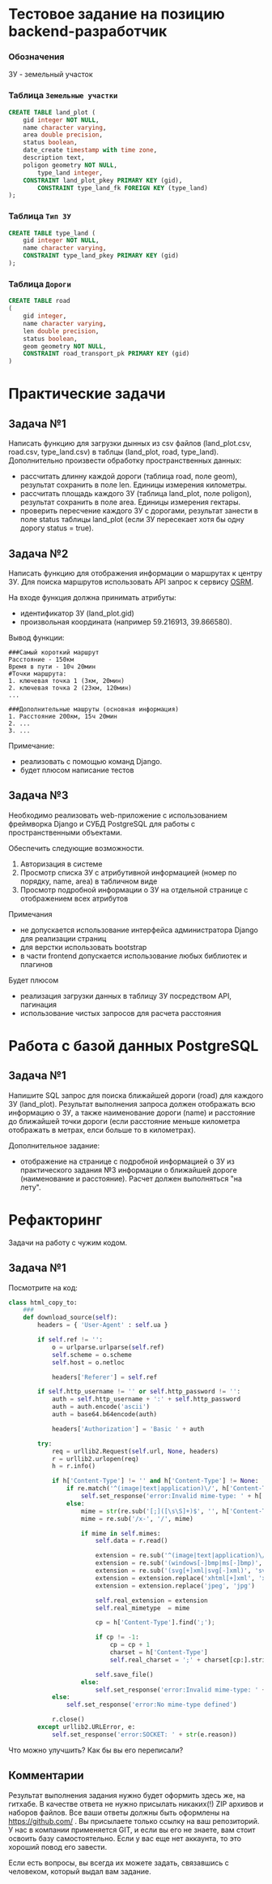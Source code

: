 # Тестовое задание на позицию backend-разработчик

### Обозначения 
ЗУ - земельный участок

### Таблица `Земельные участки` 
```sql
CREATE TABLE land_plot (
	gid integer NOT NULL,
	name character varying,
	area double precision,
	status boolean,
	date_create timestamp with time zone, 
	description text,
	poligon geometry NOT NULL,
        type_land integer,
	CONSTRAINT land_plot_pkey PRIMARY KEY (gid),
        CONSTRAINT type_land_fk FOREIGN KEY (type_land)
);
```
### Таблица `Тип ЗУ` 
```sql
CREATE TABLE type_land (
	gid integer NOT NULL,
	name character varying, 
	CONSTRAINT type_land_pkey PRIMARY KEY (gid)
);
```
### Таблица `Дороги`
```sql
CREATE TABLE road
(
    gid integer,
    name character varying,
    len double precision,
    status boolean, 
    geom geometry NOT NULL,
    CONSTRAINT road_transport_pk PRIMARY KEY (gid) 
)
```

# Практические задачи




## Задача №1

Написать функцию для загрузки дынных из csv файлов (land_plot.csv, road.csv, type_land.csv) в таблцы (land_plot, road, type_land). 
Дополнительно произвести обработку пространственных данных:
- рассчитать длинну каждой дороги (таблица road, поле geom), результат сохранить в поле len. Единицы измерения километры.
- рассчитать площадь каждого ЗУ (таблица land_plot, поле poligon), результат сохранить в поле area. Единицы измерения гектары.
- проверить пересчение каждого ЗУ с дорогами, результат занести в поле status таблицы land_plot (если ЗУ пересекает хотя бы одну дорогу status = true).

## Задача №2

Написать функцию для отображения информации о маршрутах к центру ЗУ. Для поиска маршрутов использовать API запрос к сервису [OSRM](https://project-osrm.org/docs/v5.24.0/api/#route-service).

На входе функция должна принимать атрибуты: 
- идентификатор ЗУ (land_plot.gid)
- произвольная координата (например 59.216913, 39.866580). 

Вывод функции: 
```
###Самый короткий маршрут
Расстояние - 150км
Время в пути - 10ч 20мин
#Точки маршрута:
1. ключевая точка 1 (3км, 20мин)
2. ключевая точка 2 (23км, 120мин)
...

###Дополнительные машруты (основная информация)
1. Расстояние 200км, 15ч 20мин
2. ...
3. ...
```
Примечание:
- реализовать с помощью команд Django.
- будет плюсом написание тестов

## Задача №3

Необходимо реализовать web-приложение с использованием фреймворка Django и СУБД PostgreSQL для работы с пространственными объектами. 
 
Обеспечить следующие возможности.
1. Авторизация в системе
2. Просмотр списка ЗУ с атрибутивной информацией (номер по порядку, name, area) в табличном виде
3. Просмотр подробной информации о ЗУ на отдельной странице с отображением всех атрибутов

Примечания
- не допускается использование интерфейса администратора Django для реализации страниц
- для верстки использовать bootstrap
- в части frontend допускается использование любых библиотек и плагинов

Будет плюсом
- реализация загрузки данных в таблицу ЗУ посредством API, пагинация
- использование чистых запросов для расчета расстояния

# Работа с базой данных PostgreSQL
## Задача №1

Напишите SQL запрос для поиска ближайшей дороги (road) для каждого ЗУ (land_plot). Результат выполнения запроса должен отображать всю информацию о ЗУ, а также наименование дороги (name) и расстояние до ближайшей точки дороги (если расстояние меньше километра отображать в метрах, елси больше то в километрах).

Дополнительное задание:
 - отображение на странице с подробной информацией о ЗУ из практического задания №3 информации о ближайшей дороге (наименование и расстояние). Расчет должен выполняться "на лету".


# Рефакторинг
Задачи на работу с чужим кодом.
## Задача №1
Посмотрите на код:

```python
class html_copy_to:
    ###  
    def download_source(self):
        headers = { 'User-Agent' : self.ua }

        if self.ref != '':
            o = urlparse.urlparse(self.ref)
            self.scheme = o.scheme
            self.host = o.netloc

            headers['Referer'] = self.ref

        if self.http_username != '' or self.http_password != '':
            auth = self.http_username + ':' + self.http_password
            auth = auth.encode('ascii')
            auth = base64.b64encode(auth)

            headers['Authorization'] = 'Basic ' + auth

        try:
            req = urllib2.Request(self.url, None, headers)
            r = urllib2.urlopen(req)
            h = r.info()

            if h['Content-Type'] != '' and h['Content-Type'] != None:
                if re.match('^(image|text|application)\/', h['Content-Type']) is None:
                    self.set_response('error:Invalid mime-type: ' + h['Content-Type'])
                else:
                    mime = str(re.sub('[;]([\s\S]+)$', '', h['Content-Type'])).strip().lower()
                    mime = re.sub('/x-', '/', mime)

                    if mime in self.mimes:
                        self.data = r.read()

                        extension = re.sub('^(image|text|application)\/', '', mime)
                        extension = re.sub('(windows[-]bmp|ms[-]bmp)', 'bmp', extension)
                        extension = re.sub('(svg[+]xml|svg[-]xml)', 'svg', extension)
                        extension = extension.replace('xhtml[+]xml', 'xhtml')
                        extension = extension.replace('jpeg', 'jpg')

                        self.real_extension = extension
                        self.real_mimetype  = mime

                        cp = h['Content-Type'].find(';');

                        if cp != -1:
                            cp = cp + 1
                            charset = h['Content-Type']
                            self.real_charset = ';' + charset[cp:].strip()

                        self.save_file()
                    else:
                        self.set_response('error:Invalid mime-type: ' + h['Content-Type'])
            else:
                self.set_response('error:No mime-type defined')

            r.close()
        except urllib2.URLError, e:
            self.set_response('error:SOCKET: ' + str(e.reason))
```

Что можно улучшить? Как бы вы его переписали?


## Комментарии

Результат выполнения задания нужно будет оформить здесь же, на гитхабе.
В качестве ответа не нужно присылать никаких(!) ZIP архивов и наборов файлов. Все ваши ответы должны быть оформлены на https://github.com/ .
Вы присылаете только ссылку на ваш репозиторий. У нас в компании применяется GIT, и если вы его не знаете, вам стоит освоить базу самостоятельно.
Если у вас еще нет аккаунта, то это хороший повод его завести.

Если есть вопросы, вы всегда их можете задать, связавшись с человеком, который выдал вам задание.
